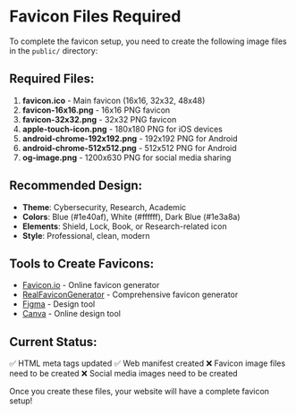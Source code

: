 # Favicon Files Required

To complete the favicon setup, you need to create the following image files in the `public/` directory:

## Required Files:

1. **favicon.ico** - Main favicon (16x16, 32x32, 48x48)
2. **favicon-16x16.png** - 16x16 PNG favicon
3. **favicon-32x32.png** - 32x32 PNG favicon
4. **apple-touch-icon.png** - 180x180 PNG for iOS devices
5. **android-chrome-192x192.png** - 192x192 PNG for Android
6. **android-chrome-512x512.png** - 512x512 PNG for Android
7. **og-image.png** - 1200x630 PNG for social media sharing

## Recommended Design:

- **Theme**: Cybersecurity, Research, Academic
- **Colors**: Blue (#1e40af), White (#ffffff), Dark Blue (#1e3a8a)
- **Elements**: Shield, Lock, Book, or Research-related icon
- **Style**: Professional, clean, modern

## Tools to Create Favicons:

- [Favicon.io](https://favicon.io/) - Online favicon generator
- [RealFaviconGenerator](https://realfavicongenerator.net/) - Comprehensive favicon generator
- [Figma](https://figma.com/) - Design tool
- [Canva](https://canva.com/) - Online design tool

## Current Status:

✅ HTML meta tags updated
✅ Web manifest created
❌ Favicon image files need to be created
❌ Social media images need to be created

Once you create these files, your website will have a complete favicon setup!

